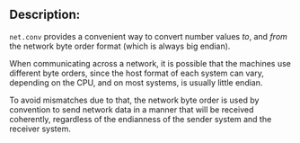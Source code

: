## Description:

`net.conv` provides a convenient way to convert number values *to*,
and *from* the network byte order format (which is always big endian).

When communicating across a network, it is possible that the machines
use different byte orders, since the host format of each system can
vary, depending on the CPU, and on most systems, is usually
little endian.

To avoid mismatches due to that, the network byte order is used by
convention to send network data in a manner that will be received
coherently, regardless of the endianness of the sender system and
the receiver system.
